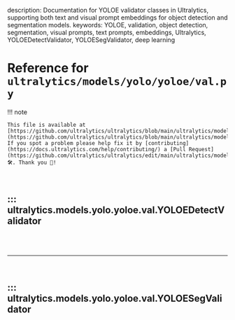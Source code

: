 description: Documentation for YOLOE validator classes in Ultralytics, supporting both text and visual prompt embeddings for object detection and segmentation models.
keywords: YOLOE, validation, object detection, segmentation, visual prompts, text prompts, embeddings, Ultralytics, YOLOEDetectValidator, YOLOESegValidator, deep learning

# Reference for `ultralytics/models/yolo/yoloe/val.py`

!!! note

    This file is available at [https://github.com/ultralytics/ultralytics/blob/main/ultralytics/models/yolo/yoloe/val.py](https://github.com/ultralytics/ultralytics/blob/main/ultralytics/models/yolo/yoloe/val.py). If you spot a problem please help fix it by [contributing](https://docs.ultralytics.com/help/contributing/) a [Pull Request](https://github.com/ultralytics/ultralytics/edit/main/ultralytics/models/yolo/yoloe/val.py) 🛠️. Thank you 🙏!

<br>

## ::: ultralytics.models.yolo.yoloe.val.YOLOEDetectValidator

<br><br><hr><br>

## ::: ultralytics.models.yolo.yoloe.val.YOLOESegValidator

<br><br>
